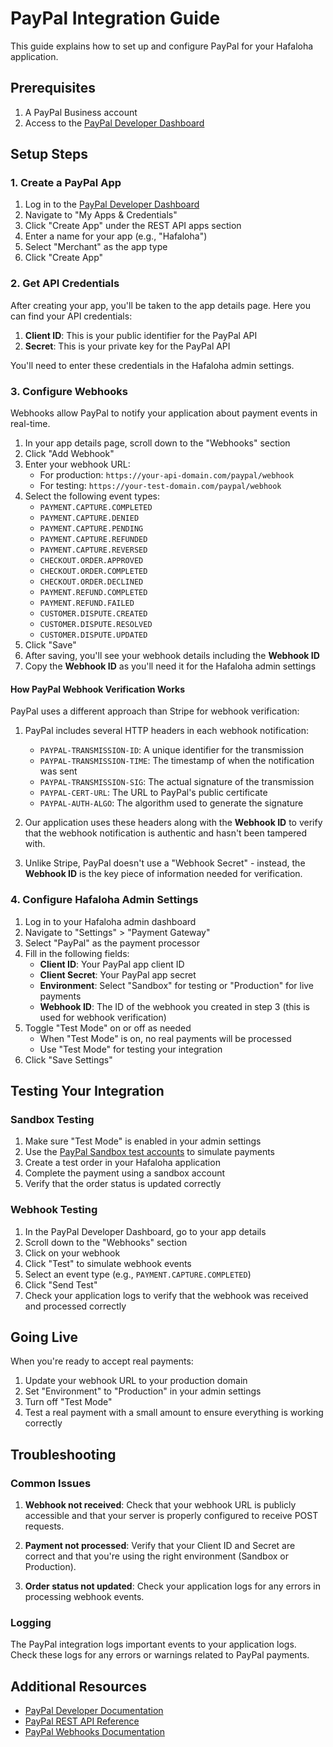 # PayPal Integration Guide

This guide explains how to set up and configure PayPal for your Hafaloha application.

## Prerequisites

1. A PayPal Business account
2. Access to the [PayPal Developer Dashboard](https://developer.paypal.com/dashboard/)

## Setup Steps

### 1. Create a PayPal App

1. Log in to the [PayPal Developer Dashboard](https://developer.paypal.com/dashboard/)
2. Navigate to "My Apps & Credentials"
3. Click "Create App" under the REST API apps section
4. Enter a name for your app (e.g., "Hafaloha")
5. Select "Merchant" as the app type
6. Click "Create App"

### 2. Get API Credentials

After creating your app, you'll be taken to the app details page. Here you can find your API credentials:

1. **Client ID**: This is your public identifier for the PayPal API
2. **Secret**: This is your private key for the PayPal API

You'll need to enter these credentials in the Hafaloha admin settings.

### 3. Configure Webhooks

Webhooks allow PayPal to notify your application about payment events in real-time.

1. In your app details page, scroll down to the "Webhooks" section
2. Click "Add Webhook"
3. Enter your webhook URL:
   - For production: `https://your-api-domain.com/paypal/webhook`
   - For testing: `https://your-test-domain.com/paypal/webhook`
4. Select the following event types:
   - `PAYMENT.CAPTURE.COMPLETED`
   - `PAYMENT.CAPTURE.DENIED`
   - `PAYMENT.CAPTURE.PENDING`
   - `PAYMENT.CAPTURE.REFUNDED`
   - `PAYMENT.CAPTURE.REVERSED`
   - `CHECKOUT.ORDER.APPROVED`
   - `CHECKOUT.ORDER.COMPLETED`
   - `CHECKOUT.ORDER.DECLINED`
   - `PAYMENT.REFUND.COMPLETED`
   - `PAYMENT.REFUND.FAILED`
   - `CUSTOMER.DISPUTE.CREATED`
   - `CUSTOMER.DISPUTE.RESOLVED`
   - `CUSTOMER.DISPUTE.UPDATED`
5. Click "Save"
6. After saving, you'll see your webhook details including the **Webhook ID**
7. Copy the **Webhook ID** as you'll need it for the Hafaloha admin settings

#### How PayPal Webhook Verification Works

PayPal uses a different approach than Stripe for webhook verification:

1. PayPal includes several HTTP headers in each webhook notification:
   - `PAYPAL-TRANSMISSION-ID`: A unique identifier for the transmission
   - `PAYPAL-TRANSMISSION-TIME`: The timestamp of when the notification was sent
   - `PAYPAL-TRANSMISSION-SIG`: The actual signature of the transmission
   - `PAYPAL-CERT-URL`: The URL to PayPal's public certificate
   - `PAYPAL-AUTH-ALGO`: The algorithm used to generate the signature

2. Our application uses these headers along with the **Webhook ID** to verify that the webhook notification is authentic and hasn't been tampered with.

3. Unlike Stripe, PayPal doesn't use a "Webhook Secret" - instead, the **Webhook ID** is the key piece of information needed for verification.

### 4. Configure Hafaloha Admin Settings

1. Log in to your Hafaloha admin dashboard
2. Navigate to "Settings" > "Payment Gateway"
3. Select "PayPal" as the payment processor
4. Fill in the following fields:
   - **Client ID**: Your PayPal app client ID
   - **Client Secret**: Your PayPal app secret
   - **Environment**: Select "Sandbox" for testing or "Production" for live payments
   - **Webhook ID**: The ID of the webhook you created in step 3 (this is used for webhook verification)
5. Toggle "Test Mode" on or off as needed
   - When "Test Mode" is on, no real payments will be processed
   - Use "Test Mode" for testing your integration
6. Click "Save Settings"

## Testing Your Integration

### Sandbox Testing

1. Make sure "Test Mode" is enabled in your admin settings
2. Use the [PayPal Sandbox test accounts](https://developer.paypal.com/dashboard/accounts) to simulate payments
3. Create a test order in your Hafaloha application
4. Complete the payment using a sandbox account
5. Verify that the order status is updated correctly

### Webhook Testing

1. In the PayPal Developer Dashboard, go to your app details
2. Scroll down to the "Webhooks" section
3. Click on your webhook
4. Click "Test" to simulate webhook events
5. Select an event type (e.g., `PAYMENT.CAPTURE.COMPLETED`)
6. Click "Send Test"
7. Check your application logs to verify that the webhook was received and processed correctly

## Going Live

When you're ready to accept real payments:

1. Update your webhook URL to your production domain
2. Set "Environment" to "Production" in your admin settings
3. Turn off "Test Mode"
4. Test a real payment with a small amount to ensure everything is working correctly

## Troubleshooting

### Common Issues

1. **Webhook not received**: Check that your webhook URL is publicly accessible and that your server is properly configured to receive POST requests.

2. **Payment not processed**: Verify that your Client ID and Secret are correct and that you're using the right environment (Sandbox or Production).

3. **Order status not updated**: Check your application logs for any errors in processing webhook events.

### Logging

The PayPal integration logs important events to your application logs. Check these logs for any errors or warnings related to PayPal payments.

## Additional Resources

- [PayPal Developer Documentation](https://developer.paypal.com/docs/api/overview/)
- [PayPal REST API Reference](https://developer.paypal.com/api/rest/)
- [PayPal Webhooks Documentation](https://developer.paypal.com/api/rest/webhooks/)
